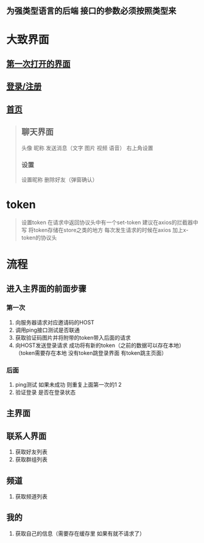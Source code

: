 ## **为强类型语言的后端 接口的参数必须按照类型来**
# 大致界面
## [第一次打开的界面](1.md)

## [登录/注册](2.md)

## [首页](3.md)

> ## 聊天界面
> 头像 昵称 发送消息（文字 图片 视频 语音）
> 右上角设置
> ### 设置
> 设置昵称 删除好友（弹窗确认）
# token
> 设置token 在请求中返回协议头中有一个set-token 建议在axios的拦截器中写 将token存储在store之类的地方 每次发生请求的时候在axios 加上x-token的协议头
# 流程
## 进入主界面的前面步骤
### 第一次
1. 向服务器请求对应邀请码的HOST
2. 调用ping接口测试是否联通
3. 获取验证码图片并将附带的token带入后面的请求
4. 向HOST发送登录请求 成功将有新的token（之前的数据可以存在本地）（token需要存在本地 没有token跳登录界面 有token跳主页面）

### 后面
1. ping测试 如果未成功 则重复上面第一次的1 2
2. 验证登录 是否在登录状态

## 主界面


## 联系人界面
1. 获取好友列表
2. 获取群组列表

## 频道
1. 获取频道列表

## 我的
1. 获取自己的信息（需要存在缓存里 如果有就不请求了）

